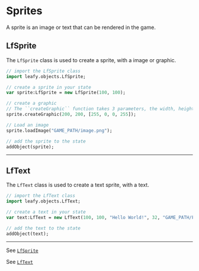 # Sprites

A sprite is an image or text that can be rendered in the game.

## LfSprite

The ``LfSprite`` class is used to create a sprite, with a image or graphic.

```haxe
// import the LfSprite class
import leafy.objects.LfSprite;

// create a sprite in your state
var sprite:LfSprite = new LfSprite(100, 100);

// create a graphic
// The ``createGraphic`` function takes 3 parameters, the width, height and the color of the graphic.
sprite.createGraphic(200, 200, [255, 0, 0, 255]);

// Load an image
sprite.loadImage("GAME_PATH/image.png");

// add the sprite to the state
addObject(sprite);
```

-----

## LfText

The ``LfText`` class is used to create a text sprite, with a text.

```haxe
// import the LfText class
import leafy.objects.LfText;

// create a text in your state
var text:LfText = new LfText(100, 100, "Hello World!", 32, "GAME_PATH/FONT.ttf");

// add the text to the state
addObject(text);
```

-----
See [``LfSprite``](https://github.com/Slushi-Github/leafyEngine/blob/main/leafy/objects/LfSprite.hx)

See [``LfText``](https://github.com/Slushi-Github/leafyEngine/blob/main/leafy/objects/LfText.hx)